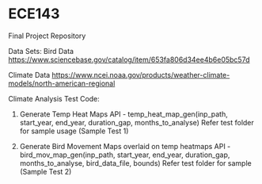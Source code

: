 # ECE143
Final Project Repository

Data Sets:
Bird Data
https://www.sciencebase.gov/catalog/item/653fa806d34ee4b6e05bc57d

Climate Data
https://www.ncei.noaa.gov/products/weather-climate-models/north-american-regional

Climate Analysis Test Code:
1. Generate Temp Heat Maps
    API - temp_heat_map_gen(inp_path, start_year, end_year, duration_gap, months_to_analyse)
    Refer test folder for sample usage (Sample Test 1)

2. Generate Bird Movement Maps overlaid on temp heatmaps
    API - bird_mov_map_gen(inp_path, start_year, end_year, duration_gap, months_to_analyse, bird_data_file, bounds)
    Refer test folder for sample (Sample Test 2)